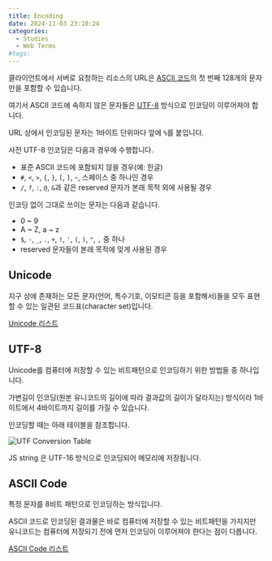 ```yaml
---
title: Encoding
date: 2024-11-03 23:10:24
categories:
  - Studies
  - Web Terms
#tags:
---
```

클라이언트에서 서버로 요청하는 리소스의 URL은 [ASCII 코드](#ASCII-Code)의 첫 번째 128개의 문자만을 포함할 수 있습니다.

여기서 ASCII 코드에 속하지 않은 문자들은 [UTF-8](#UTF-8) 방식으로 인코딩이 이루어져야 합니다.

URL 상에서 인코딩된 문자는 1바이트 단위마다 앞에 `%`를 붙입니다.

사전 UTF-8 인코딩은 다음과 경우에 수행합니다.

- 표준 ASCII 코드에 포함되지 않을 경우(예: 한글)
- `#`, `<`, `>`, `{`, `}`, `[`, `]`, `~`, 스페이스 중 하나인 경우
- `/`, `?`, `:`, `@`, `&`과 같은 reserved 문자가 본래 목적 외에 사용될 경우

인코딩 없이 그대로 쓰이는 문자는 다음과 같습니다.

- 0 ~ 9
- A ~ Z, a ~ z
- `$`, `-`, `_`, `.`, `+`, `!`, `'`, `(`, `)`, `"`, `,` 중 하나
- reserved 문자들이 본래 목적에 맞게 사용된 경우

## Unicode

지구 상에 존재하는 모든 문자(언어, 특수기호, 이모티콘 등을 포함해서)들을 모두 표현할 수 있는 일관된 코드표(character set)입니다.

[Unicode 리스트](https://en.wikipedia.org/wiki/List_of_Unicode_characters)

## UTF-8

Unicode를 컴퓨터에 저장할 수 있는 비트패턴으로 인코딩하기 위한 방법들 중 하나입니다.

가변길이 인코딩(원본 유니코드의 길이에 따라 결과값의 길이가 달라지는) 방식이라 1바이트에서 4바이트까지 길이를 가질 수 있습니다.

인코딩할 때는 아래 테이블을 참조합니다.

![UTF Conversion Table](/images/utf_conversion_table.png)

JS string 은 UTF-16 방식으로 인코딩되어 메모리에 저장됩니다.

## ASCII Code

특정 문자를 8비트 패턴으로 인코딩하는 방식입니다.

ASCII 코드로 인코딩된 결과물은 바로 컴퓨터에 저장할 수 있는 비트패턴을 가지지만 유니코드는 컴퓨터에 저장되기 전에 먼저 인코딩이 이루어져야 한다는 점이 다릅니다.

[ASCII Code 리스트](https://www.asciitable.com/)
